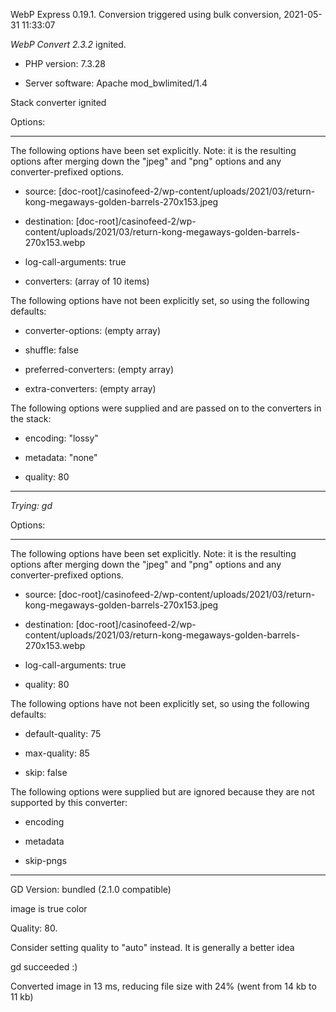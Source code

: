 WebP Express 0.19.1. Conversion triggered using bulk conversion, 2021-05-31 11:33:07

*WebP Convert 2.3.2*  ignited.
- PHP version: 7.3.28
- Server software: Apache mod_bwlimited/1.4

Stack converter ignited

Options:
------------
The following options have been set explicitly. Note: it is the resulting options after merging down the "jpeg" and "png" options and any converter-prefixed options.
- source: [doc-root]/casinofeed-2/wp-content/uploads/2021/03/return-kong-megaways-golden-barrels-270x153.jpeg
- destination: [doc-root]/casinofeed-2/wp-content/uploads/2021/03/return-kong-megaways-golden-barrels-270x153.webp
- log-call-arguments: true
- converters: (array of 10 items)

The following options have not been explicitly set, so using the following defaults:
- converter-options: (empty array)
- shuffle: false
- preferred-converters: (empty array)
- extra-converters: (empty array)

The following options were supplied and are passed on to the converters in the stack:
- encoding: "lossy"
- metadata: "none"
- quality: 80
------------


*Trying: gd* 

Options:
------------
The following options have been set explicitly. Note: it is the resulting options after merging down the "jpeg" and "png" options and any converter-prefixed options.
- source: [doc-root]/casinofeed-2/wp-content/uploads/2021/03/return-kong-megaways-golden-barrels-270x153.jpeg
- destination: [doc-root]/casinofeed-2/wp-content/uploads/2021/03/return-kong-megaways-golden-barrels-270x153.webp
- log-call-arguments: true
- quality: 80

The following options have not been explicitly set, so using the following defaults:
- default-quality: 75
- max-quality: 85
- skip: false

The following options were supplied but are ignored because they are not supported by this converter:
- encoding
- metadata
- skip-pngs
------------

GD Version: bundled (2.1.0 compatible)
image is true color
Quality: 80. 
Consider setting quality to "auto" instead. It is generally a better idea
gd succeeded :)

Converted image in 13 ms, reducing file size with 24% (went from 14 kb to 11 kb)
